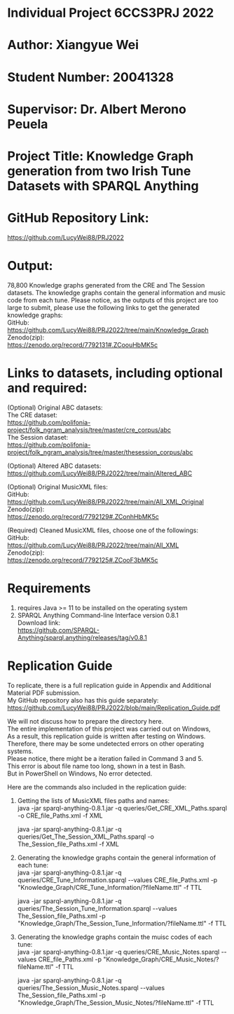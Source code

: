 # Individual Project 6CCS3PRJ 2022
# Author: Xiangyue Wei
# Student Number: 20041328
# Supervisor: Dr. Albert Merono Peuela
# Project Title: Knowledge Graph generation from two Irish Tune Datasets with SPARQL Anything
# GitHub Repository Link:   
https://github.com/LucyWei88/PRJ2022  

# Output:
78,800 Knowledge graphs generated from the CRE and The Session datasets.
The knowledge graphs contain the general information and music code from each tune.
Please notice, as the outputs of this project are too large to submit,
please use the following links to get the generated knowledge graphs:  
  GitHub:  
     https://github.com/LucyWei88/PRJ2022/tree/main/Knowledge_Graph  
  Zenodo(zip):  
     https://zenodo.org/record/7792131#.ZCoouHbMK5c  

# Links to datasets, including optional and required:
(Optional) Original ABC datasets:  
The CRE dataset:  
    https://github.com/polifonia-project/folk_ngram_analysis/tree/master/cre_corpus/abc  
The Session dataset:  
    https://github.com/polifonia-project/folk_ngram_analysis/tree/master/thesession_corpus/abc  

(Optional) Altered ABC datasets:  
    https://github.com/LucyWei88/PRJ2022/tree/main/Altered_ABC  

(Optional) Original MusicXML files:  
GitHub:  
    https://github.com/LucyWei88/PRJ2022/tree/main/All_XML_Original  
Zenodo(zip):  
    https://zenodo.org/record/7792129#.ZConhHbMK5c  

(Required) Cleaned MusicXML files, choose one of the followings:  
GitHub:  
    https://github.com/LucyWei88/PRJ2022/tree/main/All_XML  
Zenodo(zip):  
    https://zenodo.org/record/7792125#.ZCooF3bMK5c  

# Requirements
1. requires Java >= 11 to be installed on the operating system
2. SPARQL Anything Command-line Interface version 0.8.1  
   Download link:  
      https://github.com/SPARQL-Anything/sparql.anything/releases/tag/v0.8.1

# Replication Guide
To replicate, there is a full replication guide in Appendix and Additional Material PDF submission.  
My GitHub repository also has this guide separately:  
    https://github.com/LucyWei88/PRJ2022/blob/main/Replication_Guide.pdf  

We will not discuss how to prepare the directory here.  
The entire implementation of this project was carried out on Windows,  
As a result, this replication guide is written after testing on Windows.  
Therefore, there may be some undetected errors on other operating systems.   
Please notice, there might be a iteration failed in Command 3 and 5.  
This error is about file name too long, shown in a test in Bash.  
But in PowerShell on Windows, No error detected.  

Here are the commands also included in the replication guide:  
1. Getting the lists of MusicXML files paths and names:  
      java -jar sparql-anything-0.8.1.jar -q queries/Get_CRE_XML_Paths.sparql -o CRE_file_Paths.xml -f XML    

      java -jar sparql-anything-0.8.1.jar -q queries/Get_The_Session_XML_Paths.sparql -o The_Session_file_Paths.xml -f XML  
2. Generating the knowledge graphs contain the general information of each tune:  
      java -jar sparql-anything-0.8.1.jar -q queries/CRE_Tune_Information.sparql --values CRE_file_Paths.xml -p "Knowledge_Graph/CRE_Tune_Information/?fileName.ttl" -f TTL  

      java -jar sparql-anything-0.8.1.jar -q queries/The_Session_Tune_Information.sparql --values The_Session_file_Paths.xml -p "Knowledge_Graph/The_Session_Tune_Information/?fileName.ttl" -f TTL  
3. Generating the knowledge graphs contain the muisc codes of each tune:  
      java -jar sparql-anything-0.8.1.jar -q queries/CRE_Music_Notes.sparql --values CRE_file_Paths.xml -p "Knowledge_Graph/CRE_Music_Notes/?fileName.ttl" -f TTL  

      java -jar sparql-anything-0.8.1.jar -q queries/The_Session_Music_Notes.sparql --values The_Session_file_Paths.xml -p "Knowledge_Graph/The_Session_Music_Notes/?fileName.ttl" -f TTL
